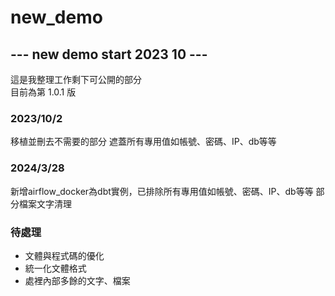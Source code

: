 # new_demo
## --- new demo start 2023 10 ---
這是我整理工作剩下可公開的部分
<br> 目前為第  1.0.1  版


### 2023/10/2 ###
移植並刪去不需要的部分
遮蓋所有專用值如帳號、密碼、IP、db等等

### 2024/3/28 ###
新增airflow_docker為dbt實例，已排除所有專用值如帳號、密碼、IP、db等等
部分檔案文字清理

### 待處理
- 文體與程式碼的優化
- 統一化文體格式
- 處裡內部多餘的文字、檔案
